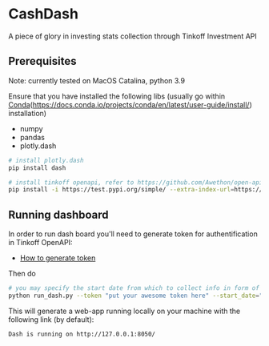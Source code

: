 # CashDash
A piece of glory in investing stats collection through Tinkoff Investment API


## Prerequisites

Note: currently tested on MacOS Catalina, python 3.9

Ensure that you have installed the following libs (usually go within [Conda](https://docs.conda.io/projects/conda/en/latest/user-guide/install/index.html)(https://docs.conda.io/projects/conda/en/latest/user-guide/install/) installation)

- numpy
- pandas
- plotly.dash

```bash
# install plotly.dash
pip install dash

# install tinkoff openapi, refer to https://github.com/Awethon/open-api-python-client
pip install -i https://test.pypi.org/simple/ --extra-index-url=https://pypi.org/simple/ tinkoff-invest-openapi-client
```

## Running dashboard

In order to run dash board you'll need to generate token for authentification in Tinkoff OpenAPI:
 - [How to generate token](https://tinkoffcreditsystems.github.io/invest-openapi/auth/)
 
Then do

```bash
# you may specify the start date from which to collect info in form of YYYY-MM-DD
python run_dash.py --token "put your awesome token here" --start_date="2020-01-01"
```

This will generate a web-app running locally on your machine with the following link (by default):
```bash
Dash is running on http://127.0.0.1:8050/
```